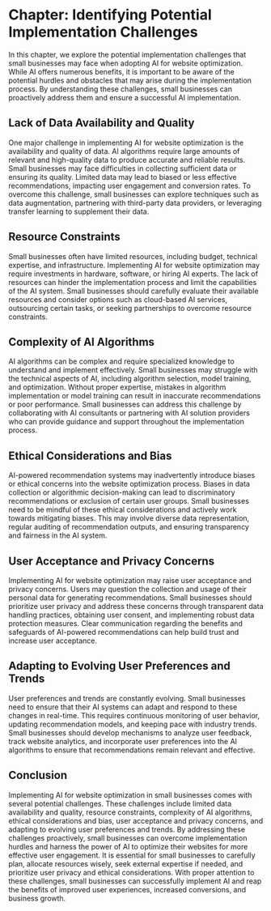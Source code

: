 Chapter: Identifying Potential Implementation Challenges
========================================================

In this chapter, we explore the potential implementation challenges that small businesses may face when adopting AI for website optimization. While AI offers numerous benefits, it is important to be aware of the potential hurdles and obstacles that may arise during the implementation process. By understanding these challenges, small businesses can proactively address them and ensure a successful AI implementation.

Lack of Data Availability and Quality
-------------------------------------

One major challenge in implementing AI for website optimization is the availability and quality of data. AI algorithms require large amounts of relevant and high-quality data to produce accurate and reliable results. Small businesses may face difficulties in collecting sufficient data or ensuring its quality. Limited data may lead to biased or less effective recommendations, impacting user engagement and conversion rates. To overcome this challenge, small businesses can explore techniques such as data augmentation, partnering with third-party data providers, or leveraging transfer learning to supplement their data.

Resource Constraints
--------------------

Small businesses often have limited resources, including budget, technical expertise, and infrastructure. Implementing AI for website optimization may require investments in hardware, software, or hiring AI experts. The lack of resources can hinder the implementation process and limit the capabilities of the AI system. Small businesses should carefully evaluate their available resources and consider options such as cloud-based AI services, outsourcing certain tasks, or seeking partnerships to overcome resource constraints.

Complexity of AI Algorithms
---------------------------

AI algorithms can be complex and require specialized knowledge to understand and implement effectively. Small businesses may struggle with the technical aspects of AI, including algorithm selection, model training, and optimization. Without proper expertise, mistakes in algorithm implementation or model training can result in inaccurate recommendations or poor performance. Small businesses can address this challenge by collaborating with AI consultants or partnering with AI solution providers who can provide guidance and support throughout the implementation process.

Ethical Considerations and Bias
-------------------------------

AI-powered recommendation systems may inadvertently introduce biases or ethical concerns into the website optimization process. Biases in data collection or algorithmic decision-making can lead to discriminatory recommendations or exclusion of certain user groups. Small businesses need to be mindful of these ethical considerations and actively work towards mitigating biases. This may involve diverse data representation, regular auditing of recommendation outputs, and ensuring transparency and fairness in the AI system.

User Acceptance and Privacy Concerns
------------------------------------

Implementing AI for website optimization may raise user acceptance and privacy concerns. Users may question the collection and usage of their personal data for generating recommendations. Small businesses should prioritize user privacy and address these concerns through transparent data handling practices, obtaining user consent, and implementing robust data protection measures. Clear communication regarding the benefits and safeguards of AI-powered recommendations can help build trust and increase user acceptance.

Adapting to Evolving User Preferences and Trends
------------------------------------------------

User preferences and trends are constantly evolving. Small businesses need to ensure that their AI systems can adapt and respond to these changes in real-time. This requires continuous monitoring of user behavior, updating recommendation models, and keeping pace with industry trends. Small businesses should develop mechanisms to analyze user feedback, track website analytics, and incorporate user preferences into the AI algorithms to ensure that recommendations remain relevant and effective.

Conclusion
----------

Implementing AI for website optimization in small businesses comes with several potential challenges. These challenges include limited data availability and quality, resource constraints, complexity of AI algorithms, ethical considerations and bias, user acceptance and privacy concerns, and adapting to evolving user preferences and trends. By addressing these challenges proactively, small businesses can overcome implementation hurdles and harness the power of AI to optimize their websites for more effective user engagement. It is essential for small businesses to carefully plan, allocate resources wisely, seek external expertise if needed, and prioritize user privacy and ethical considerations. With proper attention to these challenges, small businesses can successfully implement AI and reap the benefits of improved user experiences, increased conversions, and business growth.
